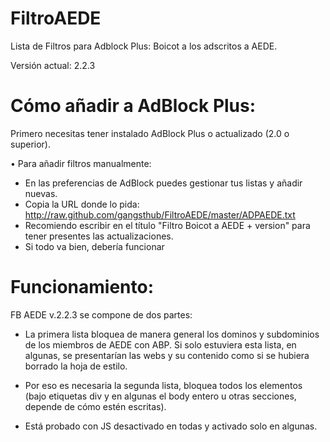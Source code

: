 FiltroAEDE
==========

Lista de Filtros para Adblock Plus: Boicot a los adscritos a AEDE.

Versión actual: 2.2.3


Cómo añadir a AdBlock Plus:
====================

Primero necesitas tener instalado AdBlock Plus o actualizado (2.0 o superior).

• Para añadir filtros manualmente:

- En las preferencias de AdBlock puedes gestionar tus listas y añadir nuevas. 
- Copia la URL donde lo pida: http://raw.github.com/gangsthub/FiltroAEDE/master/ADPAEDE.txt
- Recomiendo escribir en el título "Filtro Boicot a AEDE + version" para tener presentes las actualizaciones.
- Si todo va bien, debería funcionar


Funcionamiento:
====================

FB AEDE v.2.2.3 se compone de dos partes:

- La primera lista bloquea de manera general los dominos y subdominios de los miembros de AEDE con ABP. Si solo estuviera esta lista, en algunas, se presentarían las webs y su contenido como si se hubiera borrado la hoja de estilo.
- Por eso es necesaria la segunda lista, bloquea todos los elementos (bajo etiquetas div y en algunas el body entero u otras secciones, depende de cómo estén escritas).


- Está probado con JS desactivado en todas y activado solo en algunas.
